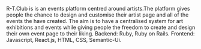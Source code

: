 R-T.Club is is an events platform centred around artists.The platform gives people the chance to design and customise their artist page and all of the events the have created. The aim is to have a centralised system for art exhibitions and events while giving people the freedom to create and design their own event page to their liking.
Backend: Ruby, Ruby on Rails.
Frontend: Javascript, React.js, HTML, CSS, Semantic-Ui.
